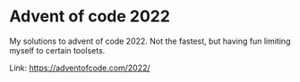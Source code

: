 # Advent of code 2022

My solutions to advent of code 2022. Not the fastest, but having
fun limiting myself to certain toolsets.

Link: https://adventofcode.com/2022/
